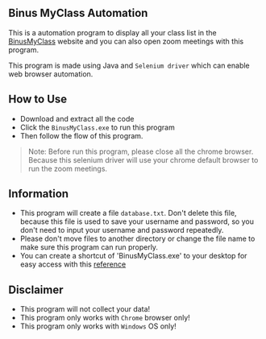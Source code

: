 ## Binus MyClass Automation

This is a automation program to display all your class list in the [BinusMyClass](https://myclass.apps.binus.ac.id/Auth) website and you can also open zoom meetings with this program.

This program is made using Java and `Selenium driver` which can enable web browser automation.

## How to Use
- Download and extract all the code
- Click the `BinusMyClass.exe` to run this program
- Then follow the flow of this program.
> Note: Before run this program, please close all the chrome browser. Because this selenium driver will use your chrome default browser to run the zoom meetings.

## Information

- This program will create a file `database.txt`. Don't delete this file, because this file is used to save your username and password, so you don't need to input your username and password repeatedly.
- Please don't move files to another directory or change the file name to make sure this program can run properly.
- You can create a shortcut of 'BinusMyClass.exe' to your desktop for easy access with this [reference](https://www.howtogeek.com/436615/how-to-create-desktop-shortcuts-on-windows-10-the-easy-way/)

## Disclaimer

- This program will not collect your data!
- This program only works with `Chrome` browser only!
- This program only works with `Windows` OS only!
